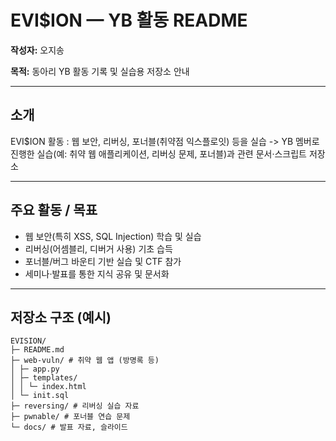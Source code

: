 # EVI$ION — YB 활동 README

**작성자:** 오지송

**목적:** 동아리 YB 활동 기록 및 실습용 저장소 안내

---

## 소개
EVI$ION 활동 : 웹 보안, 리버싱, 포너블(취약점 익스플로잇) 등을 실습
-> YB 멤버로 진행한 실습(예: 취약 웹 애플리케이션, 리버싱 문제, 포너블)과 관련 문서·스크립트 저장소

---

## 주요 활동 / 목표
- 웹 보안(특히 XSS, SQL Injection) 학습 및 실습  
- 리버싱(어셈블리, 디버거 사용) 기초 습득  
- 포너블/버그 바운티 기반 실습 및 CTF 참가  
- 세미나·발표를 통한 지식 공유 및 문서화

---

## 저장소 구조 (예시)

```
EVISION/
├─ README.md
├─ web-vuln/ # 취약 웹 앱 (방명록 등)
│ ├─ app.py
│ ├─ templates/
│ │ └─ index.html
│ └─ init.sql
├─ reversing/ # 리버싱 실습 자료
├─ pwnable/ # 포너블 연습 문제
└─ docs/ # 발표 자료, 슬라이드
```
